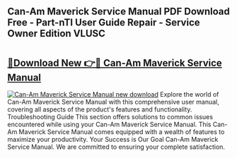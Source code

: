 ## Can-Am Maverick Service Manual PDF Download Free - Part-nTI User Guide Repair - Service Owner Edition VLUSC

# <h2><a href="http://bc13149.oget.top/?id=Can-Am+Maverick+Service+Manual">🔗Download New 👉🔴 Can-Am Maverick Service Manual</a></h2>

[![Can-Am Maverick Service Manual new download](https://i.imgur.com/5g1atiW.png)](http://bc13149.oget.top/?id=Can-Am+Maverick+Service+Manual)
Explore the world of Can-Am Maverick Service Manual with this comprehensive user manual, covering all aspects of the product's features and functionality. Troubleshooting Guide This section offers solutions to common issues encountered while using your Can-Am Maverick Service Manual. This Can-Am Maverick Service Manual comes equipped with a wealth of features to maximize your productivity. Your Success is Our Goal Can-Am Maverick Service Manual. We are committed to ensuring your complete satisfaction.

